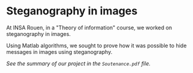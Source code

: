 # Steganography in images

At INSA Rouen, in a "Theory of information" course, we worked on steganography in images.

Using Matlab algorithms, we sought to prove how it was possible to hide messages in images using steganography.

_See the summary of our project in the `Soutenance.pdf` file._